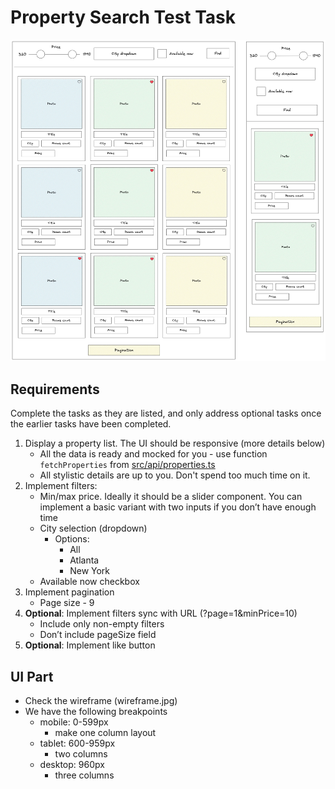 # Property Search Test Task

![Wireframe](wireframe.jpg)

## Requirements

Complete the tasks as they are listed, and only address optional tasks once the earlier tasks have been completed.

1. Display a property list. The UI should be responsive (more details below)
    - All the data is ready and mocked for you - use function `fetchProperties` from [src/api/properties.ts](src/api/properties.ts)
    - All stylistic details are up to you. Don't spend too much time on it.
2. Implement filters:
    - Min/max price. Ideally it should be a slider component. You can implement a basic variant with two inputs if you don’t have enough time
    - City selection (dropdown)
      - Options: 
        - All
        - Atlanta 
        - New York
    - Available now checkbox
3. Implement pagination
    - Page size - 9
4. **Optional**: Implement filters sync with URL (?page=1&minPrice=10)
   - Include only non-empty filters
   - Don’t include pageSize field
5. **Optional**: Implement like button

## UI Part
- Check the wireframe (wireframe.jpg)
- We have the following breakpoints
    - mobile: 0-599px
        - make one column layout
    - tablet: 600-959px
        - two columns
    - desktop: 960px
        - three columns